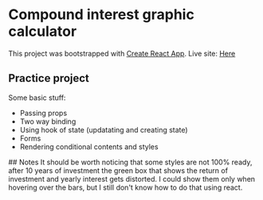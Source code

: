 # Compound interest graphic calculator

This project was bootstrapped with [Create React App](https://github.com/facebook/create-react-app).
Live site: [Here](https://alfaruga.github.io/compoundInterestCalc/)

## Practice project 

Some basic stuff:

<ul>
<li>Passing props</li>
<li>Two way binding</li>
<li>Using hook of state (updatating and creating state)</li>
<li>Forms</li>
<li>Rendering conditional contents and styles</li>

</ul>
## Notes
It should be worth noticing that some styles are not 100% ready, after 10 years of investment the green box that shows the return of investment and yearly interest gets distorted.
I could show them only when hovering over the bars, but I still don't know how to do that using react.
